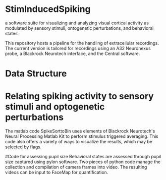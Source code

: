 # StimInducedSpiking
a software suite for visualizing and analyzing visual cortical activity as modulated by sensory stimuli, ontogenetic perturbations, and behavioral states


This repository hosts a pipeline for the handling of extracellular recordings.  The current version is tailored for recordings using an A32 Neuronexus probe, a Blackrock Neurotech interface, and the Central software.  


# Data Structure


# Relating spiking activity to sensory stimuli and optogenetic perturbations
The matlab code SpikeSorttoBin uses elements of Blackrock Neurotech's Neural Processing Matlab Kit  to perform stimulus triggered averaging.  This code also offers a variety of ways to visualize the results, which may be selected by flags.  


#Code for assessing pupil size
Behavioral states are assessed through pupil size captured using pylon software.  Two pieces of python code manage the collection and compilation of camera frames into video. The resulting videos can be input to FaceMap for quantification.

